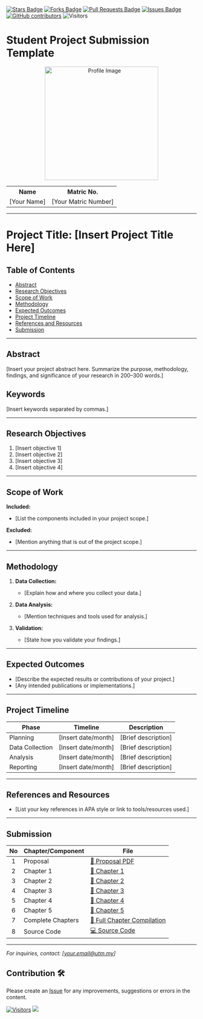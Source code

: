 <a href="https://github.com/drshahizan/research-design/stargazers"><img src="https://img.shields.io/github/stars/drshahizan/research-design" alt="Stars Badge"/></a>
<a href="https://github.com/drshahizan/research-design/network/members"><img src="https://img.shields.io/github/forks/drshahizan/research-design" alt="Forks Badge"/></a>
<a href="https://github.com/drshahizan/research-design/pulls"><img src="https://img.shields.io/github/issues-pr/drshahizan/research-design" alt="Pull Requests Badge"/></a>
<a href="https://github.com/drshahizan/research-design"><img src="https://img.shields.io/github/issues/drshahizan/research-design" alt="Issues Badge"/></a>
<a href="https://github.com/drshahizan/research-design/graphs/contributors"><img alt="GitHub contributors" src="https://img.shields.io/github/contributors/drshahizan/research-design?color=2b9348"></a>
![Visitors](https://api.visitorbadge.io/api/visitors?path=https%3A%2F%2Fgithub.com%2Fdrshahizan%2BDM&labelColor=%23d9e3f0&countColor=%23697689&style=flat)


# Student Project Submission Template

<p align="center">
  <img height="300px" src="https://github.com/yourusername/yourrepository/blob/main/images/profile-placeholder.png" alt="Profile Image">
</p>

<table align="center">
  <tr>
    <th>Name</th>
    <th>Matric No.</th>
  </tr>
  <tr>
    <td>[Your Name]</td>
    <td>[Your Matric Number]</td>
  </tr>
</table>

---

# Project Title: [Insert Project Title Here]

## Table of Contents
- [Abstract](#abstract)
- [Research Objectives](#research-objectives)
- [Scope of Work](#scope-of-work)
- [Methodology](#methodology)
- [Expected Outcomes](#expected-outcomes)
- [Project Timeline](#project-timeline)
- [References and Resources](#references-and-resources)
- [Submission](#submission)

---

## Abstract

[Insert your project abstract here. Summarize the purpose, methodology, findings, and significance of your research in 200–300 words.]

## Keywords

[Insert keywords separated by commas.]

---

## Research Objectives

1. [Insert objective 1]
2. [Insert objective 2]
3. [Insert objective 3]
4. [Insert objective 4]

---

## Scope of Work

**Included:**
- [List the components included in your project scope.]

**Excluded:**
- [Mention anything that is out of the project scope.]

---

## Methodology

1. **Data Collection:**
   - [Explain how and where you collect your data.]

2. **Data Analysis:**
   - [Mention techniques and tools used for analysis.]

3. **Validation:**
   - [State how you validate your findings.]

---

## Expected Outcomes

- [Describe the expected results or contributions of your project.]
- [Any intended publications or implementations.]

---

## Project Timeline

| Phase                 | Timeline               | Description                              |
|----------------------|------------------------|------------------------------------------|
| Planning             | [Insert date/month]    | [Brief description]                      |
| Data Collection      | [Insert date/month]    | [Brief description]                      |
| Analysis             | [Insert date/month]    | [Brief description]                      |
| Reporting            | [Insert date/month]    | [Brief description]                      |

---

## References and Resources

- [List your key references in APA style or link to tools/resources used.]

---

## Submission

| No | Chapter/Component   | File |
|:--:|---------------------|------|
| 1  | Proposal            | [📄 Proposal PDF](./Proposal.pdf) |
| 2  | Chapter 1           | [📄 Chapter 1](./Chapter1.pdf) |
| 3  | Chapter 2           | [📄 Chapter 2](./Chapter2.pdf) |
| 4  | Chapter 3           | [📄 Chapter 3](./Chapter3.pdf) |
| 5  | Chapter 4           | [📄 Chapter 4](./Chapter4.pdf) |
| 6  | Chapter 5           | [📄 Chapter 5](./Chapter5.pdf) |
| 7  | Complete Chapters   | [📄 Full Chapter Compilation](./FullChapter.pdf) |
| 8  | Source Code         | [💻 Source Code](./code/) |

---

*For inquiries, contact: [your.email@utm.my]*

 




## Contribution 🛠️
Please create an [Issue](https://github.com/drshahizan/research-design/issues) for any improvements, suggestions or errors in the content.

[![Visitors](https://api.visitorbadge.io/api/visitors?path=https%3A%2F%2Fgithub.com%2Fdrshahizan&labelColor=%23697689&countColor=%23555555&style=plastic)](https://visitorbadge.io/status?path=https%3A%2F%2Fgithub.com%2Fdrshahizan)
![](https://hit.yhype.me/github/profile?user_id=81284918)

